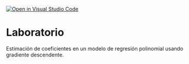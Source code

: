 [![Open in Visual Studio Code](https://classroom.github.com/assets/open-in-vscode-c66648af7eb3fe8bc4f294546bfd86ef473780cde1dea487d3c4ff354943c9ae.svg)](https://classroom.github.com/online_ide?assignment_repo_id=8040213&assignment_repo_type=AssignmentRepo)
# Laboratorio

Estimación de coeficientes en un modelo de regresión polinomial usando gradiente descendente.
